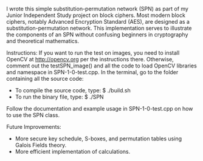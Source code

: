 I wrote this simple substitution-permutation network (SPN) as part of my Junior Independent Study project on block ciphers. Most modern block ciphers, notably Advanced Encryption Standard (AES), are designed as a substitution-permutation network. This implementation serves to illustrate the components of an SPN without confusing beginners in cryptography and theoretical mathematics.
 
Instructions: 
If you want to run the test on images, you need to install OpenCV at http://opencv.org per the instructions there. Otherwise, comment out the testSPN_image() and all the code to load OpenCV libraries and namespace in SPN-1-0-test.cpp.
In the terminal, go to the folder containing all the source code:
- To compile the source code, type: $ ./build.sh
- To run the binary file, type:     $ ./SPN

Follow the documentation and example usage in SPN-1-0-test.cpp on how to use the SPN class. 

Future Improvements:
- More secure key schedule, S-boxes, and permutation tables using Galois Fields theory.
- More efficient implementation of calculations.
